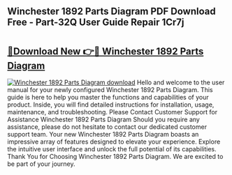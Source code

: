 ## Winchester 1892 Parts Diagram PDF Download Free - Part-32Q User Guide Repair 1Cr7j

# <h2><a href="http://dfogg2n.blite.top/?on=Winchester+1892+Parts+Diagram">🔗Download New 👉🔴 Winchester 1892 Parts Diagram</a></h2>

[![Winchester 1892 Parts Diagram download](https://i.imgur.com/lujVjoI.png)](http://dfogg2n.blite.top/?on=Winchester+1892+Parts+Diagram)
Hello and welcome to the user manual for your newly configured Winchester 1892 Parts Diagram. This guide is here to help you master the functions and capabilities of your product. Inside, you will find detailed instructions for installation, usage, maintenance, and troubleshooting. Please Contact Customer Support for Assistance Winchester 1892 Parts Diagram Should you require any assistance, please do not hesitate to contact our dedicated customer support team. Your new Winchester 1892 Parts Diagram boasts an impressive array of features designed to elevate your experience. Explore the intuitive user interface and unlock the full potential of its capabilities. Thank You for Choosing Winchester 1892 Parts Diagram. We are excited to be part of your journey.
